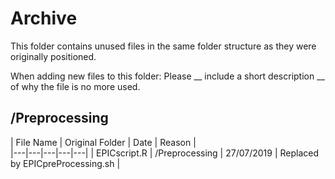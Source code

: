 # Archive
This folder contains unused files in the same folder structure as they were originally positioned. 

When adding new files to this folder:
Please __ include a short description __ of why the file is no more used.

## /Preprocessing
|   File Name   |          Original Folder          |      Date     |                Reason                 |  
|---|---|---|---|---|
| EPICscript.R  |  /Preprocessing                   |   27/07/2019  | Replaced by EPICpreProcessing.sh      |
